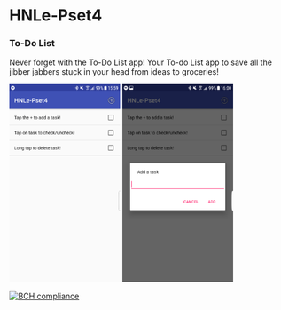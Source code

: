 # HNLe-Pset4
### To-Do List

Never forget with the To-Do List app! Your To-do List app to save all the jibber jabbers stuck in your head from ideas to groceries!


<img src="https://github.com/HN-Le/HNLe-Pset4/blob/master/Doc/2017-05-28%2013.59.55.png" width="200">  <img src="https://github.com/HN-Le/HNLe-Pset4/blob/master/Doc/2017-05-28%2014.00.02.png" width="200">

[![BCH compliance](https://bettercodehub.com/edge/badge/HN-Le/HNLe-Pset4?branch=master)](https://bettercodehub.com/)
